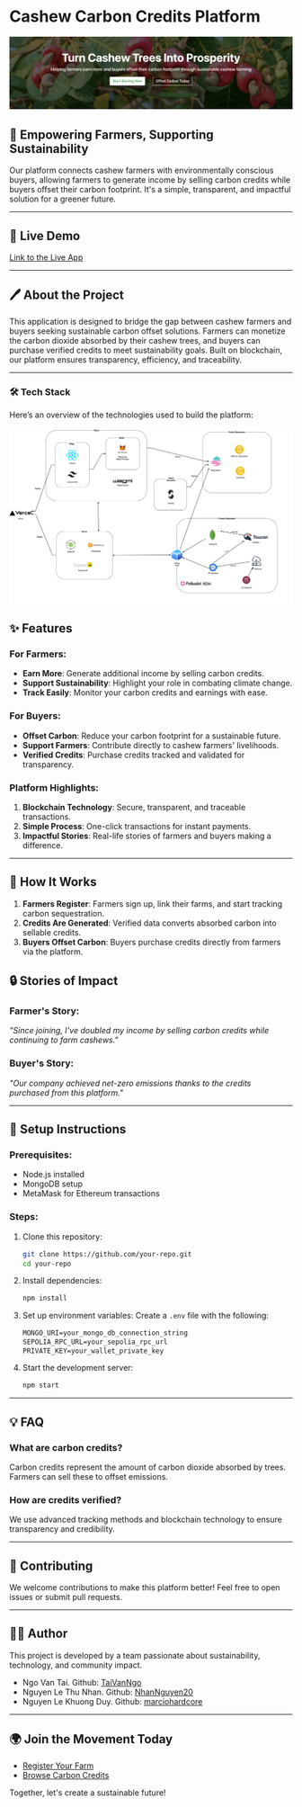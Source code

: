 # Cashew Carbon Credits Platform

![Cashew Farming Platform](/images/image.png "Turn Cashew Trees Into Prosperity")

## 🌱 **Empowering Farmers, Supporting Sustainability**

Our platform connects cashew farmers with environmentally conscious buyers, allowing farmers to generate income by selling carbon credits while buyers offset their carbon footprint. It's a simple, transparent, and impactful solution for a greener future.

---

## 🔗 **Live Demo**

[Link to the Live App](#)

---

## 🖊️ **About the Project**

This application is designed to bridge the gap between cashew farmers and buyers seeking sustainable carbon offset solutions. Farmers can monetize the carbon dioxide absorbed by their cashew trees, and buyers can purchase verified credits to meet sustainability goals. Built on blockchain, our platform ensures transparency, efficiency, and traceability.

---

### 🛠 Tech Stack

Here’s an overview of the technologies used to build the platform:

![Tech Stack Diagram](/images/TechStackDiagram.png "Tech Stack Diagram")

## ✨ **Features**

### For Farmers:

- **Earn More**: Generate additional income by selling carbon credits.
- **Support Sustainability**: Highlight your role in combating climate change.
- **Track Easily**: Monitor your carbon credits and earnings with ease.

### For Buyers:

- **Offset Carbon**: Reduce your carbon footprint for a sustainable future.
- **Support Farmers**: Contribute directly to cashew farmers' livelihoods.
- **Verified Credits**: Purchase credits tracked and validated for transparency.

### Platform Highlights:

1. **Blockchain Technology**: Secure, transparent, and traceable transactions.
2. **Simple Process**: One-click transactions for instant payments.
3. **Impactful Stories**: Real-life stories of farmers and buyers making a difference.

---

## 🚀 **How It Works**

1. **Farmers Register**: Farmers sign up, link their farms, and start tracking carbon sequestration.
2. **Credits Are Generated**: Verified data converts absorbed carbon into sellable credits.
3. **Buyers Offset Carbon**: Buyers purchase credits directly from farmers via the platform.

## 🔒 **Stories of Impact**

### Farmer's Story:

_"Since joining, I've doubled my income by selling carbon credits while continuing to farm cashews."_

### Buyer's Story:

_"Our company achieved net-zero emissions thanks to the credits purchased from this platform."_

---

## 🔧 **Setup Instructions**

### Prerequisites:

- Node.js installed
- MongoDB setup
- MetaMask for Ethereum transactions

### Steps:

1. Clone this repository:
   ```bash
   git clone https://github.com/your-repo.git
   cd your-repo
   ```
2. Install dependencies:
   ```bash
   npm install
   ```
3. Set up environment variables:
   Create a `.env` file with the following:
   ```env
   MONGO_URI=your_mongo_db_connection_string
   SEPOLIA_RPC_URL=your_sepolia_rpc_url
   PRIVATE_KEY=your_wallet_private_key
   ```
4. Start the development server:
   ```bash
   npm start
   ```

---

## 💡 **FAQ**

### What are carbon credits?

Carbon credits represent the amount of carbon dioxide absorbed by trees. Farmers can sell these to offset emissions.

### How are credits verified?

We use advanced tracking methods and blockchain technology to ensure transparency and credibility.

---

## 💚 **Contributing**

We welcome contributions to make this platform better! Feel free to open issues or submit pull requests.

---

## 👨‍💻 **Author**

This project is developed by a team passionate about sustainability, technology, and community impact.

- Ngo Van Tai. Github: [TaiVanNgo](https://github.com/TaiVanNgo)
- Nguyen Le Thu Nhan. Github: [NhanNguyen20](https://github.com/NhanNguyen20)
- Nguyen Le Khuong Duy. Github: [marciohardcore](https://github.com/marciohardcore)

---

## 🌍 **Join the Movement Today**

- [Register Your Farm](#)
- [Browse Carbon Credits](#)

Together, let's create a sustainable future!
